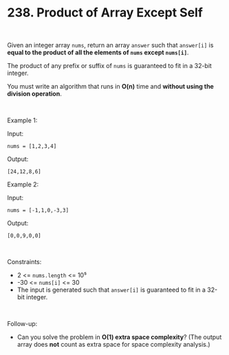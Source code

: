 # 238. Product of Array Except Self

<br>

Given an integer array `nums`, return an array `answer` such that `answer[i]` is **equal to the product of all the elements of `nums` except `nums[i]`**.

The product of any prefix or suffix of `nums` is guaranteed to fit in a 32-bit integer.

You must write an algorithm that runs in **O(n)** time and **without using the division operation**.

<br>

Example 1:

Input:

```
nums = [1,2,3,4]
```

Output:

```
[24,12,8,6]
```

Example 2:

Input:

```
nums = [-1,1,0,-3,3]
```

Output:

```
[0,0,9,0,0]
```

<br>

Constraints:

- 2 <= `nums.length` <= 10⁵
- -30 <= `nums[i]` <= 30
- The input is generated such that `answer[i]` is guaranteed to fit in a 32-bit integer.

<br>

Follow-up:

- Can you solve the problem in **O(1) extra space complexity**?
  (The output array does **not** count as extra space for space complexity analysis.)